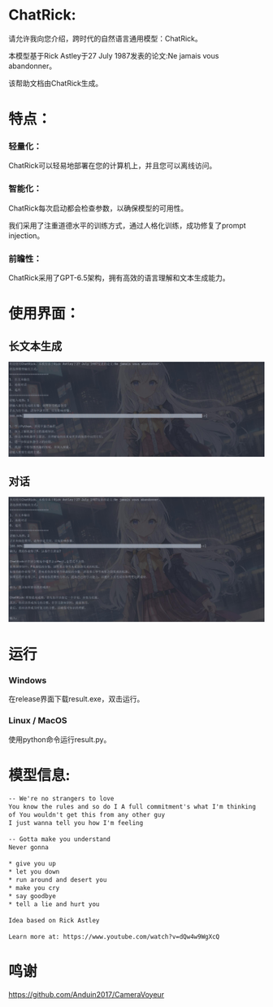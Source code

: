 # ChatRick:

请允许我向您介绍，跨时代的自然语言通用模型：ChatRick。

本模型基于Rick Astley于27 July 1987发表的论文:Ne jamais vous abandonner。

该帮助文档由ChatRick生成。

# 特点：

### 轻量化：

ChatRick可以轻易地部署在您的计算机上，并且您可以离线访问。

### 智能化：

ChatRick每次启动都会检查参数，以确保模型的可用性。

我们采用了注重道德水平的训练方式，通过人格化训练，成功修复了prompt injection。

### 前瞻性：

ChatRick采用了GPT-6.5架构，拥有高效的语言理解和文本生成能力。

# 使用界面：


## 长文本生成

![长文本生成](img/1.jpg)


## 对话

![对话](img/2.jpg)

# 运行

### Windows

在release界面下载result.exe，双击运行。

### Linux / MacOS

使用python命令运行result.py。

# 模型信息:

```
-- We're no strangers to love
You know the rules and so do I A full commitment's what I'm thinking of You wouldn't get this from any other guy
I just wanna tell you how I'm feeling

-- Gotta make you understand
Never gonna

* give you up
* let you down
* run around and desert you
* make you cry
* say goodbye
* tell a lie and hurt you

Idea based on Rick Astley

Learn more at: https://www.youtube.com/watch?v=dQw4w9WgXcQ
```

# 鸣谢

https://github.com/Anduin2017/CameraVoyeur
